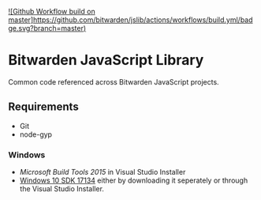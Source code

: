 [![Github Workflow build on master]https://github.com/bitwarden/jslib/actions/workflows/build.yml/badge.svg?branch=master)](https://github.com/bitwarden/jslib/actions/workflows/build.yml?query=branch:master)

# Bitwarden JavaScript Library

Common code referenced across Bitwarden JavaScript projects.

## Requirements

* Git
* node-gyp

### Windows

* *Microsoft Build Tools 2015* in Visual Studio Installer
* [Windows 10 SDK 17134](https://developer.microsoft.com/en-us/windows/downloads/sdk-archive/)
either by downloading it seperately or through the Visual Studio Installer.
